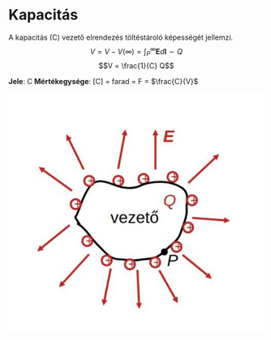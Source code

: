 # Kapacitás

A kapacitás (C) vezető elrendezés töltéstároló képességét jellemzi.
$$V = V - V (\infty) = \int_P^\infty \textbf{E} d \textbf{l} \sim Q$$ 
$$V = \frac{1}{C} Q$$

**Jele**: C
**Mértékegysége**: [C] = farad = F = $\frac{C}{V}$

![alt text](./img/kapacitas.png)